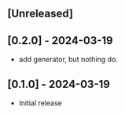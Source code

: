 ## [Unreleased]

## [0.2.0] - 2024-03-19
- add generator, but nothing do.

## [0.1.0] - 2024-03-19
- Initial release

